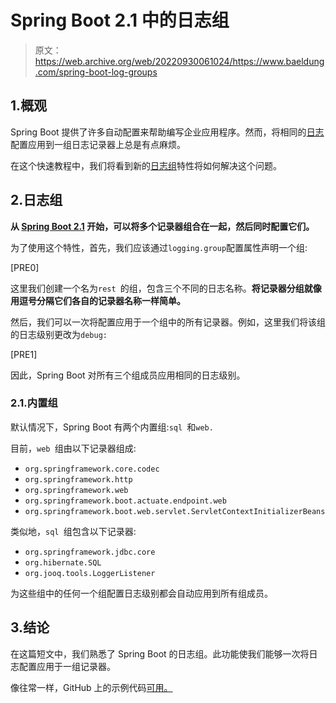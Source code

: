 # Spring Boot 2.1 中的日志组

> 原文：<https://web.archive.org/web/20220930061024/https://www.baeldung.com/spring-boot-log-groups>

## 1.概观

Spring Boot 提供了许多自动配置来帮助编写企业应用程序。然而，将相同的[日志](/web/20221208143832/https://www.baeldung.com/spring-boot-logging)配置应用到一组日志记录器上总是有点麻烦。

在这个快速教程中，我们将看到新的[日志组](https://web.archive.org/web/20221208143832/https://docs.spring.io/spring-boot/docs/2.2.6.RELEASE/reference/html/spring-boot-features.html#boot-features-custom-log-groups)特性将如何解决这个问题。

## 2.日志组

**从 [Spring Boot 2.1](https://web.archive.org/web/20221208143832/https://github.com/spring-projects/spring-boot/wiki/Spring-Boot-2.1-Release-Notes#logging-groups) 开始，可以将多个记录器组合在一起，然后同时配置它们。**

为了使用这个特性，首先，我们应该通过`logging.group`配置属性声明一个组:

[PRE0]

这里我们创建一个名为`rest `的组，包含三个不同的日志名称。**将记录器分组就像用逗号分隔它们各自的记录器名称一样简单。**

然后，我们可以一次将配置应用于一个组中的所有记录器。例如，这里我们将该组的日志级别更改为`debug:`

[PRE1]

因此，Spring Boot 对所有三个组成员应用相同的日志级别。

### 2.1.内置组

默认情况下，Spring Boot 有两个内置组:`sql `和`web. `

目前，`web `组由以下记录器组成:

*   `org.springframework.core.codec`
*   `org.springframework.http`
*   `org.springframework.web`
*   `org.springframework.boot.actuate.endpoint.web`
*   `org.springframework.boot.web.servlet.ServletContextInitializerBeans`

类似地，`sql `组包含以下记录器:

*   `org.springframework.jdbc.core`
*   `org.hibernate.SQL`
*   `org.jooq.tools.LoggerListener`

为这些组中的任何一个组配置日志级别都会自动应用到所有组成员。

## 3.结论

在这篇短文中，我们熟悉了 Spring Boot 的日志组。此功能使我们能够一次将日志配置应用于一组记录器。

像往常一样，GitHub 上的示例代码[可用。](https://web.archive.org/web/20221208143832/https://github.com/eugenp/tutorials/tree/master/spring-boot-modules/spring-boot-logging-log4j2)
